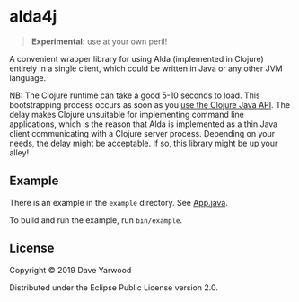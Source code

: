 # alda4j

> **Experimental:** use at your own peril!

A convenient wrapper library for using Alda (implemented in Clojure) entirely in
a single client, which could be written in Java or any other JVM language.

NB: The Clojure runtime can take a good 5-10 seconds to load. This bootstrapping
process occurs as soon as you [use the Clojure Java
API](https://clojure.org/reference/java_interop#_calling_clojure_from_java). The
delay makes Clojure unsuitable for implementing command line applications, which
is the reason that Alda is implemented as a thin Java client communicating with
a Clojure server process. Depending on your needs, the delay might be
acceptable. If so, this library might be up your alley!

## Example

There is an example in the `example` directory. See
[App.java](example/src/main/java/alda4j/example/App.java).

To build and run the example, run `bin/example`.

## License

Copyright © 2019 Dave Yarwood

Distributed under the Eclipse Public License version 2.0.
